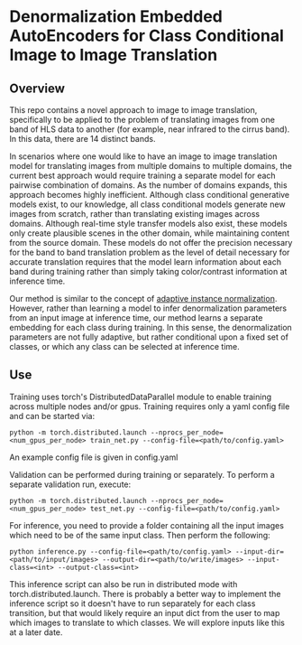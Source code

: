# Denormalization Embedded AutoEncoders for Class Conditional Image to Image Translation

## Overview
This repo contains a novel approach to image to image translation, specifically to be applied to the problem of translating images from one band of HLS data to another (for example, near infrared to the cirrus band). In this data, there are 14 distinct bands.

In scenarios where one would like to have an image to image translation model for translating images from multiple domains to multiple domains, the current best approach would require training a separate model for each pairwise combination of domains. As the number of domains expands, this approach becomes highly inefficient. Although class conditional generative models exist, to our knowledge, all class conditional models generate new images from scratch, rather than translating existing images across domains. Although real-time style transfer models also exist, these models only create plausible scenes in the other domain, while maintaining content from the source domain. These models do not offer the precision necessary for the band to band translation problem as the level of detail necessary for accurate translation requires that the model learn information about each band during training rather than simply taking color/contrast information at inference time.

Our method is similar to the concept of [adaptive instance normalization](https://vision.cornell.edu/se3/wp-content/uploads/2017/08/adain.pdf). However, rather than learning a model to infer denormalization parameters from an input image at inference time, our method learns a separate embedding for each class during training. In this sense, the denormalization parameters are not fully adaptive, but rather conditional upon a fixed set of classes, or which any class can be selected at inference time.

## Use
Training uses torch's DistributedDataParallel module to enable training across multiple nodes and/or gpus. Training requires only a yaml config file and can be started via:
```
python -m torch.distributed.launch --nprocs_per_node=<num_gpus_per_node> train_net.py --config-file=<path/to/config.yaml>
```
An example config file is given in config.yaml

Validation can be performed during training or separately. To perform a separate validation run, execute:
```
python -m torch.distributed.launch --nprocs_per_node=<num_gpus_per_node> test_net.py --config-file=<path/to/config.yaml>
```
For inference, you need to provide a folder containing all the input images which need to be of the same input class. Then perform the following:
```
python inference.py --config-file=<path/to/config.yaml> --input-dir=<path/to/input/images> --output-dir=<path/to/write/images> --input-class=<int> --output-class=<int>
```
This inference script can also be run in distributed mode with torch.distributed.launch. There is probably a better way to implement the inference script so it doesn't have to run separately for each class transition, but that would likely require an input dict from the user to map which images to translate to which classes. We will explore inputs like this at a later date.
